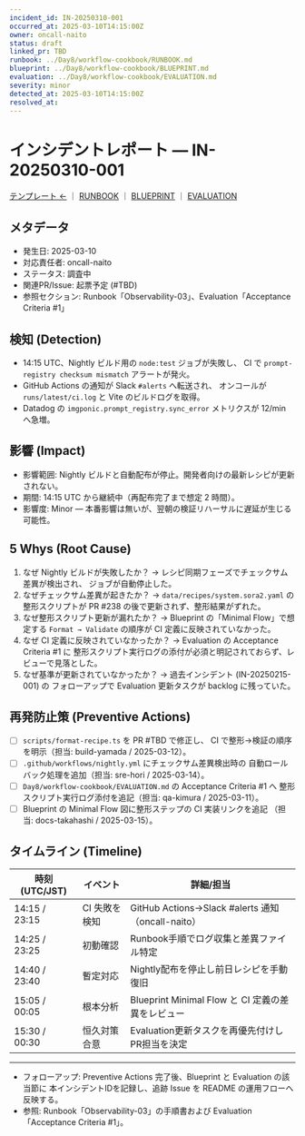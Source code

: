 ```yaml
---
incident_id: IN-20250310-001
occurred_at: 2025-03-10T14:15:00Z
owner: oncall-naito
status: draft
linked_pr: TBD
runbook: ../Day8/workflow-cookbook/RUNBOOK.md
blueprint: ../Day8/workflow-cookbook/BLUEPRINT.md
evaluation: ../Day8/workflow-cookbook/EVALUATION.md
severity: minor
detected_at: 2025-03-10T14:15:00Z
resolved_at:
---
```


# インシデントレポート — IN-20250310-001

<!-- markdownlint-disable MD013 -->

[テンプレート ←](INCIDENT_TEMPLATE.md) ｜
[RUNBOOK](../Day8/workflow-cookbook/RUNBOOK.md) ｜
[BLUEPRINT](../Day8/workflow-cookbook/BLUEPRINT.md) ｜
[EVALUATION](../Day8/workflow-cookbook/EVALUATION.md)

## メタデータ

- 発生日: 2025-03-10
- 対応責任者: oncall-naito
- ステータス: 調査中
- 関連PR/Issue: 起票予定 (#TBD)
- 参照セクション: Runbook「Observability-03」、Evaluation「Acceptance Criteria #1」

## 検知 (Detection)

- 14:15 UTC、Nightly ビルド用の `node:test` ジョブが失敗し、
  CI で `prompt-registry checksum mismatch` アラートが発火。
- GitHub Actions の通知が Slack `#alerts` へ転送され、
  オンコールが `runs/latest/ci.log` と Vite のビルドログを取得。
- Datadog の `imgponic.prompt_registry.sync_error` メトリクスが 12/min へ急増。

## 影響 (Impact)

- 影響範囲: Nightly ビルドと自動配布が停止。開発者向けの最新レシピが更新されない。
- 期間: 14:15 UTC から継続中（再配布完了まで想定 2 時間）。
- 影響度: Minor — 本番影響は無いが、翌朝の検証リハーサルに遅延が生じる可能性。

## 5 Whys (Root Cause)

1. なぜ Nightly ビルドが失敗したか？ → レシピ同期フェーズでチェックサム差異が検出され、
   ジョブが自動停止した。
2. なぜチェックサム差異が起きたか？ → `data/recipes/system.sora2.yaml` の整形スクリプトが
   PR #238 の後で更新されず、整形結果がずれた。
3. なぜ整形スクリプト更新が漏れたか？ → Blueprint の「Minimal Flow」で想定する
   `Format → Validate` の順序が CI 定義に反映されていなかった。
4. なぜ CI 定義に反映されていなかったか？ → Evaluation の Acceptance Criteria #1 に
   整形スクリプト実行ログの添付が必須と明記されておらず、レビューで見落とした。
5. なぜ基準が更新されていなかったか？ → 過去インシデント (IN-20250215-001) の
   フォローアップで Evaluation 更新タスクが backlog に残っていた。

## 再発防止策 (Preventive Actions)

- [ ] `scripts/format-recipe.ts` を PR #TBD で修正し、
  CI で整形→検証の順序を明示（担当: build-yamada / 2025-03-12）。
- [ ] `.github/workflows/nightly.yml` にチェックサム差異検出時の
  自動ロールバック処理を追加（担当: sre-hori / 2025-03-14）。
- [ ] `Day8/workflow-cookbook/EVALUATION.md` の Acceptance Criteria #1 へ
  整形スクリプト実行ログ添付を追記（担当: qa-kimura / 2025-03-11）。
- [ ] Blueprint の Minimal Flow 図に整形ステップの CI 実装リンクを追記
  （担当: docs-takahashi / 2025-03-15）。

## タイムライン (Timeline)

| 時刻 (UTC/JST) | イベント | 詳細/担当 |
| --- | --- | --- |
| 14:15 / 23:15 | CI 失敗を検知 | GitHub Actions→Slack #alerts 通知（oncall-naito） |
| 14:25 / 23:25 | 初動確認 | Runbook手順でログ収集と差異ファイル特定 |
| 14:40 / 23:40 | 暫定対応 | Nightly配布を停止し前日レシピを手動復旧 |
| 15:05 / 00:05 | 根本分析 | Blueprint Minimal Flow と CI 定義の差異をレビュー |
| 15:30 / 00:30 | 恒久対策合意 | Evaluation更新タスクを再優先付けしPR担当を決定 |

---

- フォローアップ: Preventive Actions 完了後、Blueprint と Evaluation の該当節に
  本インシデントIDを記録し、追跡 Issue を README の運用フローへ反映する。
- 参照: Runbook「Observability-03」の手順書および
  Evaluation「Acceptance Criteria #1」。

<!-- markdownlint-enable MD013 -->
